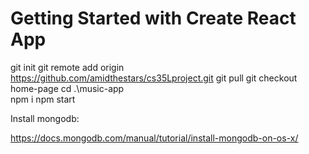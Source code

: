 # Getting Started with Create React App


git init
git remote add origin https://github.com/amidthestars/cs35Lproject.git
git pull
git checkout home-page
cd .\music-app\
npm i
npm start


Install mongodb:

https://docs.mongodb.com/manual/tutorial/install-mongodb-on-os-x/